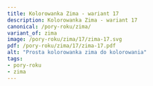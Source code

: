 ```yaml
---
title: Kolorowanka Zima - wariant 17
description: Kolorowanka Zima - wariant 17
canonical: /pory-roku/zima/
variant_of: zima
image: /pory-roku/zima/17/zima-17.svg
pdf: /pory-roku/zima/17/zima-17.pdf
alt: "Prosta kolorowanka zima do kolorowania"
tags:
- pory-roku
- zima
---
```

